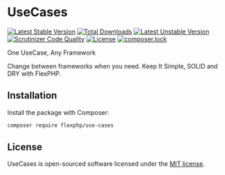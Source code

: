 # UseCases

[![Latest Stable Version](https://poser.pugx.org/flexphp/use-cases/v/stable)](https://packagist.org/packages/flexphp/use-cases)
[![Total Downloads](https://poser.pugx.org/flexphp/use-cases/downloads)](https://packagist.org/packages/flexphp/use-cases)
[![Latest Unstable Version](https://poser.pugx.org/flexphp/use-cases/v/unstable)](https://packagist.org/packages/flexphp/use-cases)
[![Scrutinizer Code Quality](https://scrutinizer-ci.com/g/flexphp/use-cases/badges/quality-score.png)](https://scrutinizer-ci.com/g/flexphp/flex-use-cases)
[![License](https://poser.pugx.org/flexphp/use-cases/license)](https://packagist.org/packages/flexphp/use-cases)
[![composer.lock](https://poser.pugx.org/flexphp/use-cases/composerlock)](https://packagist.org/packages/flexphp/use-cases)

One UseCase, Any Framework

Change between frameworks when you need. Keep It Simple, SOLID and DRY with FlexPHP.

## Installation

Install the package with Composer:

```bash
composer require flexphp/use-cases
```

## License

UseCases is open-sourced software licensed under the [MIT license](https://opensource.org/licenses/MIT).
